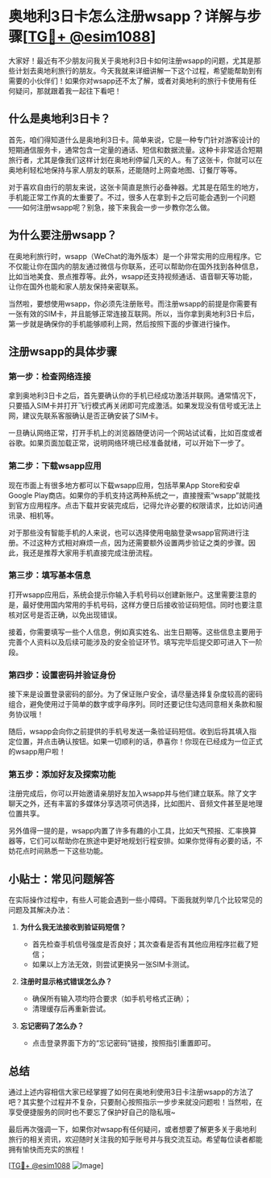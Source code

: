 # 奥地利3日卡怎么注册wsapp？详解与步骤[[TG💪+ @esim1088](https://t.me/s/esim1088)]

大家好！最近有不少朋友问我关于奥地利3日卡如何注册wsapp的问题，尤其是那些计划去奥地利旅行的朋友。今天我就来详细讲解一下这个过程，希望能帮助到有需要的小伙伴们！如果你对wsapp还不太了解，或者对奥地利的旅行卡使用有任何疑问，那就跟着我一起往下看吧！

## 什么是奥地利3日卡？

首先，咱们得知道什么是奥地利3日卡。简单来说，它是一种专门针对游客设计的短期通信服务卡，通常包含一定量的通话、短信和数据流量。这种卡非常适合短期旅行者，尤其是像我们这样计划在奥地利停留几天的人。有了这张卡，你就可以在奥地利轻松地保持与家人朋友的联系，还能随时上网查地图、订餐厅等等。

对于喜欢自由行的朋友来说，这张卡简直是旅行必备神器。尤其是在陌生的地方，手机能正常工作真的太重要了。不过，很多人在拿到卡之后可能会遇到一个问题——如何注册wsapp呢？别急，接下来我会一步一步教你怎么做。

## 为什么要注册wsapp？

在奥地利旅行时，wsapp（WeChat的海外版本）是一个非常实用的应用程序。它不仅能让你在国内的朋友通过微信与你联系，还可以帮助你在国外找到各种信息，比如当地美食、景点推荐等。此外，wsapp还支持视频通话、语音聊天等功能，让你在国外也能和家人朋友保持亲密联系。

当然啦，要想使用wsapp，你必须先注册账号。而注册wsapp的前提是你需要有一张有效的SIM卡，并且能够正常连接互联网。所以，当你拿到奥地利3日卡后，第一步就是确保你的手机能够顺利上网，然后按照下面的步骤进行操作。

## 注册wsapp的具体步骤

### 第一步：检查网络连接

拿到奥地利3日卡之后，首先要确认你的手机已经成功激活并联网。通常情况下，只要插入SIM卡并打开飞行模式再关闭即可完成激活。如果发现没有信号或无法上网，建议先联系客服确认是否正确安装了SIM卡。

一旦确认网络正常，打开手机上的浏览器随便访问一个网站试试看，比如百度或者谷歌。如果页面加载正常，说明网络环境已经准备就绪，可以开始下一步了。

### 第二步：下载wsapp应用

现在市面上有很多地方都可以下载wsapp应用，包括苹果App Store和安卓Google Play商店。如果你的手机支持这两种系统之一，直接搜索“wsapp”就能找到官方应用程序。点击下载并安装完成后，记得允许必要的权限请求，比如访问通讯录、相机等。

对于那些没有智能手机的人来说，也可以选择使用电脑登录wsapp官网进行注册。不过这种方式相对麻烦一点，因为还需要额外设置两步验证之类的步骤。因此，我还是推荐大家用手机直接完成注册流程。

### 第三步：填写基本信息

打开wsapp应用后，系统会提示你输入手机号码以创建新账户。这里需要注意的是，最好使用国内常用的手机号码，这样方便日后接收验证码短信。同时也要注意核对区号是否正确，以免出现错误。

接着，你需要填写一些个人信息，例如真实姓名、出生日期等。这些信息主要用于完善个人资料以及后续可能涉及的安全验证环节。填写完毕后提交即可进入下一阶段。

### 第四步：设置密码并验证身份

接下来是设置登录密码的部分。为了保证账户安全，请尽量选择复杂度较高的密码组合，避免使用过于简单的数字或字母序列。同时还要记住勾选同意相关条款和服务协议哦！

随后，wsapp会向你之前提供的手机号发送一条验证码短信。收到后将其填入指定位置，并点击确认按钮。如果一切顺利的话，恭喜你！你现在已经成为一位正式的wsapp用户啦！

### 第五步：添加好友及探索功能

注册完成后，你可以开始邀请亲朋好友加入wsapp并与他们建立联系。除了文字聊天之外，还有丰富的多媒体分享选项可供选择，比如图片、音频文件甚至是地理位置共享。

另外值得一提的是，wsapp内置了许多有趣的小工具，比如天气预报、汇率换算器等，它们可以帮助你在旅途中更好地规划行程安排。如果你觉得有必要的话，不妨花点时间熟悉一下这些功能。

## 小贴士：常见问题解答

在实际操作过程中，有些人可能会遇到一些小障碍。下面我就列举几个比较常见的问题及其解决办法：

1. **为什么我无法接收到验证码短信？**
   - 首先检查手机信号强度是否良好；其次查看是否有其他应用程序拦截了短信；
   - 如果以上方法无效，则尝试更换另一张SIM卡测试。

2. **注册时显示格式错误怎么办？**
   - 确保所有输入项均符合要求（如手机号格式正确）；
   - 清理缓存后再重新尝试。

3. **忘记密码了怎么办？**
   - 点击登录界面下方的“忘记密码”链接，按照指引重置即可。

## 总结

通过上述内容相信大家已经掌握了如何在奥地利使用3日卡注册wsapp的方法了吧？其实整个过程并不复杂，只要耐心按照指示一步步来就没问题啦！当然啦，在享受便捷服务的同时也不要忘了保护好自己的隐私哦~

最后再次强调一下，如果你对wsapp有任何疑问，或者想要了解更多关于奥地利旅行的相关资讯，欢迎随时关注我的知乎账号并与我交流互动。希望每位读者都能拥有愉快而充实的旅程！

[[TG💪+ @esim1088](https://t.me/s/esim1088) ![Image](https://i.postimg.cc/4NQfJmqS/Snipaste-2025-05-13-00-14-12.png)]